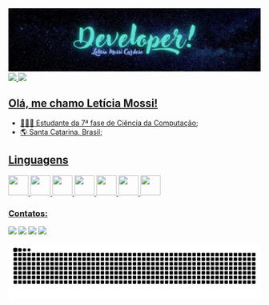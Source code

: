 <img src="Banner.jpg"/>

<div>
  <a href="https://github.com/leticiamossi">
  <img height="160em" src="https://github-readme-stats.vercel.app/api?username=leticiamossi&layout=compact&langs_count=7&theme=tokyonight"/>
  <img height="160em" src="https://github-readme-stats.vercel.app/api/top-langs/?username=leticiamossi&layout=compact&langs_count=7&theme=tokyonight"/>
</div>
  
## Olá, me chamo Letícia Mossi!

<ul style="display: inline_block">
  <li>👩🏻‍🎓 Estudante da 7ª fase de Ciência da Computação;</li>
  <li>🌎 Santa Catarina, Brasil;</li>
</ul>


## Linguagens 
<div style="display: inline_block">
  <img src="https://cdn.jsdelivr.net/gh/devicons/devicon/icons/javascript/javascript-plain.svg" width="40" height="40"/> 
  <img src="https://cdn.jsdelivr.net/gh/devicons/devicon/icons/html5/html5-plain.svg" width="40" height="40"/> 
  <img src="https://cdn.jsdelivr.net/gh/devicons/devicon/icons/css3/css3-plain.svg" width="40" height="40"/> 
  <img src="https://cdn.jsdelivr.net/gh/devicons/devicon/icons/c/c-plain.svg" width="40" height="40"/>
  <img src="https://cdn.jsdelivr.net/gh/devicons/devicon/icons/git/git-original.svg" width="40" height="40"/>
  <img src="https://cdn.jsdelivr.net/gh/devicons/devicon/icons/php/php-plain.svg" width="40" height="40"/>
  <img src="https://cdn.jsdelivr.net/gh/devicons/devicon/icons/php/python-plain.svg" width="40" height="40"/>
 </div>

### Contatos:
<div>
  <a href="https://www.instagram.com/leticiamossi/" target="_blank"><img src="https://img.shields.io/badge/Instagram-E4405F?style=for-the-badge&logo=instagram&logoColor=white" target="_blank"></a>
  <a href = "mailto:lmossicardoso@gmail.com"><img src="https://img.shields.io/badge/Gmail-D14836?style=for-the-badge&logo=gmail&logoColor=white" target="_blank"></a>
  <a href="https://www.linkedin.com/in/leticiamossicardoso/" target="_blank"><img src="https://img.shields.io/badge/-LinkedIn-%230077B5?style=for-the-badge&logo=linkedin&logoColor=white" target="_blank"></a>   
  <a href="https://codepen.io/leticiamossi" target="_blank"><img src="https://img.shields.io/badge/Codepen-000000?style=for-the-badge&logo=codepen&logoColor=white" target="_blank" style="height: 29px;"></a>
</div>
  
 ![Snake animation](https://github.com/leticiamossi/leticiamossi/blob/output/github-contribution-grid-snake.svg)
